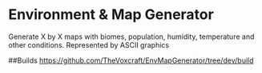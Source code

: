 # Environment & Map Generator
Generate X by X maps with biomes, population, humidity, temperature and other conditions. Represented by ASCII graphics


##Builds
https://github.com/TheVoxcraft/EnvMapGenerator/tree/dev/build
